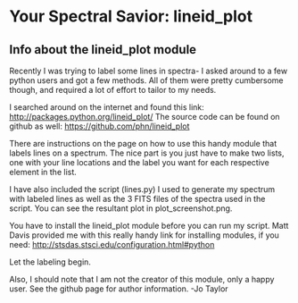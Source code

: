 Your Spectral Savior: lineid_plot
===============

Info about the lineid_plot module
-------------------------

Recently I was trying to label some lines in spectra- I asked around to a few 
python users and got a few methods. All of them were pretty cumbersome though, and 
required a lot of effort to tailor to my needs. 

I searched around on the internet and found this link:
http://packages.python.org/lineid_plot/
The source code can be found on github as well:
https://github.com/phn/lineid_plot

There are instructions on the page on how to use this handy module that labels
lines on a spectrum. The nice part is you just have to make two lists, one with
your line locations and the label you want for each respective element in the
list. 

I have also included the script (lines.py) I used to generate my spectrum 
with labeled lines as well as the 3 FITS files of the spectra used in the script.
You can see the resultant plot in plot_screenshot.png. 

You have to install the lineid_plot module before you can run my script. Matt 
Davis provided me with this really handy link for installing modules, if you need:
http://stsdas.stsci.edu/configuration.html#python 

Let the labeling begin.

Also, I should note that I am not the creator of this module, only a happy user.
See the github page for author information.
-Jo Taylor

